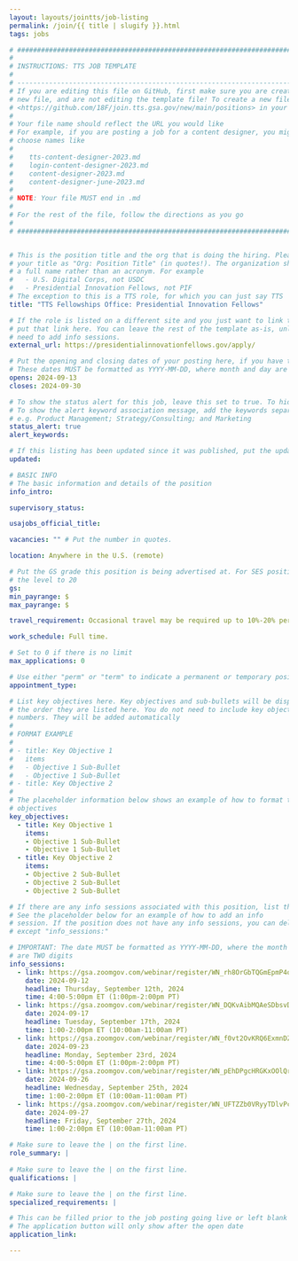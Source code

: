 ```yaml
---
layout: layouts/jointts/job-listing
permalink: /join/{{ title | slugify }}.html
tags: jobs

# ###############################################################################
#                                                                              #
# INSTRUCTIONS: TTS JOB TEMPLATE                                               #
#                                                                              #
# -----------------------------------------------------------------------------#
# If you are editing this file on GitHub, first make sure you are creating a   #
# new file, and are not editing the template file! To create a new file, go to #
# <https://github.com/18F/join.tts.gsa.gov/new/main/positions> in your browser #
#                                                                              #
# Your file name should reflect the URL you would like                         #
# For example, if you are posting a job for a content designer, you might      #
# choose names like                                                            #
#                                                                              #
#    tts-content-designer-2023.md                                              #
#    login-content-designer-2023.md                                            #
#    content-designer-2023.md                                                  #
#    content-designer-june-2023.md                                             #
#                                                                              #
# NOTE: Your file MUST end in .md                                              #
#                                                                              #
# For the rest of the file, follow the directions as you go                    #
#                                                                              #
# ###############################################################################


# This is the position title and the org that is doing the hiring. Please format
# your title as "Org: Position Title" (in quotes!). The organization should be
# a full name rather than an acronym. For example
#   - U.S. Digital Corps, not USDC
#   - Presidential Innovation Fellows, not PIF
# The exception to this is a TTS role, for which you can just say TTS
title: "TTS Fellowships Office: Presidential Innovation Fellows"

# If the role is listed on a different site and you just want to link to it,
# put that link here. You can leave the rest of the template as-is, unless you 
# need to add info sessions.
external_url: https://presidentialinnovationfellows.gov/apply/

# Put the opening and closing dates of your posting here, if you have them
# These dates MUST be formatted as YYYY-MM-DD, where month and day are 2-digits
opens: 2024-09-13
closes: 2024-09-30

# To show the status alert for this job, leave this set to true. To hide it, change to false
# To show the alert keyword association message, add the keywords separated by a semi-colon
# e.g. Product Management; Strategy/Consulting; and Marketing
status_alert: true
alert_keywords:

# If this listing has been updated since it was published, put the updated date below in YYYY-MM-DD   # format
updated:

# BASIC INFO
# The basic information and details of the position
info_intro: 

supervisory_status: 

usajobs_official_title: 

vacancies: "" # Put the number in quotes.

location: Anywhere in the U.S. (remote)

# Put the GS grade this position is being advertised at. For SES positions, set
# the level to 20
gs: 
min_payrange: $
max_payrange: $

travel_requirement: Occasional travel may be required up to 10%-20% per year.

work_schedule: Full time.

# Set to 0 if there is no limit
max_applications: 0

# Use either "perm" or "term" to indicate a permanent or temporary position 
appointment_type:

# List key objectives here. Key objectives and sub-bullets will be displayed in
# the order they are listed here. You do not need to include key objective
# numbers. They will be added automatically
#
# FORMAT EXAMPLE
# 
# - title: Key Objective 1
#   items 
#   - Objective 1 Sub-Bullet
#   - Objective 1 Sub-Bullet
# - title: Key Objective 2
#
# The placeholder information below shows an example of how to format the key
# objectives
key_objectives:
  - title: Key Objective 1
    items:
    - Objective 1 Sub-Bullet
    - Objective 1 Sub-Bullet
  - title: Key Objective 2
    items:
    - Objective 2 Sub-Bullet
    - Objective 2 Sub-Bullet
    - Objective 2 Sub-Bullet

# If there are any info sessions associated with this position, list them here
# See the placeholder below for an example of how to add an info
# session. If the position does not have any info sessions, you can delete everything
# except "info_sessions:"

# IMPORTANT: The date MUST be formatted as YYYY-MM-DD, where the month and day
# are TWO digits 
info_sessions:
  - link: https://gsa.zoomgov.com/webinar/register/WN_rh8OrGbTQGmEpmP4oz5ztg#/registration
    date: 2024-09-12
    headline: Thursday, September 12th, 2024
    time: 4:00-5:00pm ET (1:00pm-2:00pm PT)
  - link: https://gsa.zoomgov.com/webinar/register/WN_DQKvAibMQAeSDbsvD-s-RQ#/registration
    date: 2024-09-17
    headline: Tuesday, September 17th, 2024
    time: 1:00-2:00pm ET (10:00am-11:00am PT)
  - link: https://gsa.zoomgov.com/webinar/register/WN_f0vt2OvKRQ6ExmnDZ5YeJQ#/registration
    date: 2024-09-23
    headline: Monday, September 23rd, 2024
    time: 4:00-5:00pm ET (1:00pm-2:00pm PT)
  - link: https://gsa.zoomgov.com/webinar/register/WN_pEhDPgcHRGKxOOlQr4S-Cw#/registration
    date: 2024-09-26
    headline: Wednesday, September 25th, 2024
    time: 1:00-2:00pm ET (10:00am-11:00am PT)
  - link: https://gsa.zoomgov.com/webinar/register/WN_UFTZZb0VRyyTDlvPcR-gWw
    date: 2024-09-27
    headline: Friday, September 27th, 2024
    time: 1:00-2:00pm ET (10:00am-11:00am PT)

# Make sure to leave the | on the first line.
role_summary: |
  
# Make sure to leave the | on the first line.
qualifications: |

# Make sure to leave the | on the first line.
specialized_requirements: |

# This can be filled prior to the job posting going live or left blank #
# The application button will only show after the open date            #
application_link:

---
```

